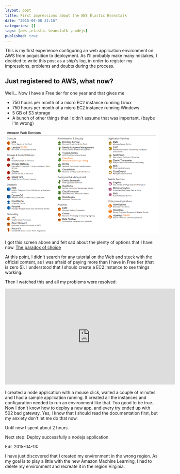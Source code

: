 ```yaml
---
layout: post
title: First impressions about the AWS Elastic Beanstalk
date: "2015-04-08 22:16"
categories: []
tags: [aws ,elastic beanstalk ,nodejs]
published: true
---
```


This is my first experience configuring an web application environment on AWS from acquisition to deployment. As I'll probably make many mistakes, I decided to write this post as a ship's log, in order to register my impressions, problems and doubts during the process.  

## Just registered to AWS, what now?

Well... Now I have a Free tier for one year and that gives me:
- 750 hours per month of a micro EC2 instance running Linux
- 750 hours per month of a micro EC2 instance running Windows
- 5 GB of S3 storage
- A bunch of other things that I didn't assume that was important. (baybe I'm wrong)

![AWS Options](/images/2015/04/aws_options.png)

I got this screen above and felt sad about the plenty of options that I have now. [The paradox of choice](http://www.ted.com/talks/barry_schwartz_on_the_paradox_of_choice?language=en)

At this point, I didn't search for any tutorial on the Web and stuck with the official content, as I was afraid of paying more than I have in Free tier (that is zero $). I understood that I should create a EC2 instance to see things working.

Then I watched this and all my problems were resolved:
<iframe width="560" height="315" src="https://www.youtube.com/embed/dvmssHHBnII?rel=0" frameborder="0" allowfullscreen="allowfullscreen">
</iframe>

I created a node application with a mouse click, waited a couple of minutes and I had a sample application running. It created all the instances and configuration needed to run an environment like that.
Too good to be true... Now I don't know how to deploy a new app, and every try ended up with 502 bad gateway. Yes, I know that I should read the documentation first, but my anxiety don't let me do that now.

Until now I spent about 2 hours.

Next step: Deploy successfully a nodejs application.

Edit 2015-04-13:

I have just discovered that I created my environment in the wrong region. As my goal is to play a little with the new Amazon Machine Learning, I had to delete my environment and recreate it in the region Virginia.

